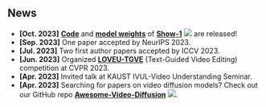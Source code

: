 ## News

- **[Oct. 2023]** [**Code**](https://github.com/showlab/Show-1) and [**model weights**](https://huggingface.co/showlab) of [**Show-1**](https://showlab.github.io/Show-1/) [![](https://img.shields.io/github/stars/showlab/Show-1?style=social)](https://github.com/showlab/Show-1) are released!
- **[Sep. 2023]** One paper accepted by NeurIPS 2023.
- **[Jul. 2023]** Two first author papers accepted by ICCV 2023.
- **[Jun. 2023]** Organized [**LOVEU-TGVE**](https://sites.google.com/view/loveucvpr23/track4) (Text-Guided Video Editing) competition at CVPR 2023.
- **[Apr. 2023]** Invited talk at KAUST IVUL-Video Understanding Seminar.
- **[Apr. 2023]** Searching for papers on video diffusion models? Check out our GitHub repo [**Awesome-Video-Diffusion**](https://github.com/showlab/Awesome-Video-Diffusion) [![](https://img.shields.io/github/stars/showlab/Awesome-Video-Diffusion?style=social)](https://github.com/showlab/Awesome-Video-Diffusion).